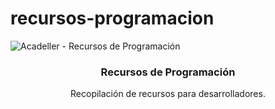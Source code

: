 # recursos-programacion

![Acadeller - Recursos de Programación](https://imgur.com/5fhhRTw)

<h3 align="center">Recursos de Programación</h3>
<p align="center">
  Recopilación de recursos para desarrolladores.
</p>
